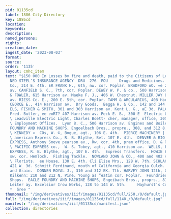 ```yaml
---
pid: 01135cd
label: 1886 City Directory
key: 1886cd
location: 
keywords: 
description: 
named_persons: 
rights: 
creation_date: 
ingest_date: '2023-08-03'
format: 
source: 
order: '1135'
layout: cmhc_item
text: "$150 000 In Losses by fire and death, paid to the Citizens of Leadville by
  NED STEEL’S INSURANCE AGENCY  DRU  276  FOU     Drugs and Medicines.  ASE, M. &
  Co., 314 E. 4th. ER FRANK H., 6th, nw. cor. Poplar. BRADFORD oO. =e 202 Harrison
  av. CANFIELD S. C., 7th, cor. Poplar. DEWEY W. P. & co., 500 Harrison av. KOSTITCH
  & FOWLER, 615 Harrison av. Maeke F. J., 406 W. Chestnut. MILLER JAY 8., 824 Harrison
  av. RIESS Cc. E., 200 E. 5th, cor. Poplar. TAMM & ARCULARIUS, 408 Harrison av. TAYLOR
  CEORCE E., 414 Harrison av.  Dry Goods.  Begga H. & Co., 142 and 144 E. 6th. DANIE
  ELS, FISHER & SMITH, 301 and 303 Harrison av. Kent L. G., aE 3d. PALACE OF FASHION,
  Fred. Butler, ee eoRT? 407 Harrison av. Peck E. B., 300 E  Electric Light Companies.
  \ Leadville Electric Light, Charles Boett- cher, manager, office, 305 Harrison av.
  \ Employment Offices.  Lyon 8. C., 506 Harrison av. Engines and Boilers.  EACLE
  FOUNDRY AND MACHINE SHOPS, Engoelbach Bros., propre., 308, and 312 8. Leiter av.
  \ KENNEDY «  COs, W. ©, Bogue, agt., 106 E. 4th.  PIERCE MACHINERY |  Express Companies.
  \ american Express Co., R. B. Blythe, Bet. 107 E. 4th.  DENVER & RIO CRANDE RAILROAD
  EXPRESS, Anthony Sneve pearson av., Rw. cor. 4th, pram office, D. & R. G. Depot.
  \ PACIFIC EXPRESS co.,  W. S. Tobey, agt., 410 Harrison av.  WELLS, FARCO & Co.'s
  EXPRESS, R. B. Blythe, agt., 107 E. 4th.  Express Transfers.  HOWIE BROS., 9th,
  sw. cor. Hemlock.  Fishing Tackle.  NOWLAND JOHN & CO., 400 and 402 Harrison av.
  \ Florists.  ee House, 130 E. 4th. Cli Elise Mrs., 128 W. 7th. SCHLAGCETER J. M.,
  421 W_ 3d. Schmitt Ferdinand, mouth of California and Georgia Gulch.  Flour, Feed
  and Grain.  DONNEN ROYAL J., 310 and 312 EK. 7th. HARVEY JOHN 12th, Cor. Hemlock.
  Kilkenn: 210 and 212 N, Pine. Young as “eatin cor. Poplar.  Foundries and Machine
  Shops.  EACLE FOUNDRY AND MACHINE SHOPS, Engeibach Bros., proprs., 810 and 312 S.
  Leiter ay. Excelsior Irow Works, 128 to 144 W. 5th.     Hayhurst’s Com’! Restaurant,
  *  Sree "
thumbnail: "/img/derivatives/iiif/images/01135cd/full/250,/0/default.jpg"
full: "/img/derivatives/iiif/images/01135cd/full/1140,/0/default.jpg"
manifest: "/img/derivatives/iiif/01135cd/manifest.json"
collection: directories
---
```

